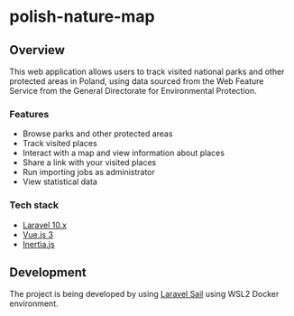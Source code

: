 # polish-nature-map
## Overview
This web application allows users to track visited national parks and other protected areas in Poland, using data sourced from the Web Feature Service from the General Directorate for Environmental Protection.

### Features
- Browse parks and other protected areas
- Track visited places
- Interact with a map and view information about places
- Share a link with your visited places
- Run importing jobs as administrator
- View statistical data

### Tech stack
- [Laravel 10.x](https://laravel.com/docs/10.x/)
- [Vue.js 3](https://vuejs.org/guide/introduction.html)
- [Inertia.js](https://inertiajs.com/)

## Development
The project is being developed by using [Laravel Sail](https://laravel.com/docs/10.x/sail) using WSL2 Docker environment.
